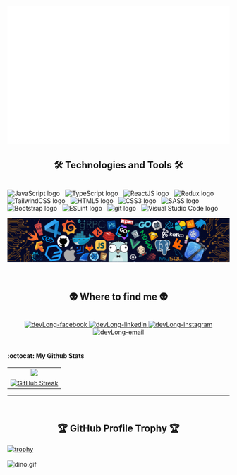 <!-- devLong -->
<a href="#" target="_blank">
  <img src="svg/devLong.svg" width="1200" alt="devLong-official" />
</a>

<h2 align="center">🛠 Technologies and Tools 🛠</h2>
<br>
<!-- https://simpleicons.org/ -->
<span><img src="https://img.shields.io/badge/JavaScript-282C34?logo=javascript&logoColor=F7DF1E" alt="JavaScript logo" title="JavaScript" height="25" /></span>
&nbsp;
<span><img src="https://img.shields.io/badge/TypeScript-282C34?logo=typescript&logoColor=3178C6" alt="TypeScript logo" title="TypeScript" height="25" /></span>
&nbsp;
<span><img src="https://img.shields.io/badge/ReactJS-282C34?logo=react&logoColor=61DAFB" alt="ReactJS logo" title="ReactJS" height="25" /></span>
&nbsp;
<span><img src="https://img.shields.io/badge/Redux-282C34?logo=redux&logoColor=764ABC" alt="Redux logo" title="Redux" height="25" /></span>
&nbsp;
<span><img src="https://img.shields.io/badge/Tailwind%20CSS-282C34?logo=tailwind-css&logoColor=38B2AC" alt="TailwindCSS logo" title="TailwindCSS" height="25" /></span>
&nbsp;
<span><img src="https://img.shields.io/badge/HTML5-282C34?logo=html5&logoColor=E34F26" alt="HTML5 logo" title="HTML5" height="25" /></span>
&nbsp;
<span><img src="https://img.shields.io/badge/CSS3-282C34?logo=css3&logoColor=1572B6" alt="CSS3 logo" title="CSS3" height="25" /></span>
&nbsp;
<span><img src="https://img.shields.io/badge/Sass-282C34?logo=sass&logoColor=CC6699" alt="SASS logo" title="SASS" height="25" /></span>
&nbsp;
<span><img src="https://img.shields.io/badge/Bootstrap-282C34?logo=bootstrap&logoColor=7952B3" alt="Bootstrap logo" title="Bootstrap" height="25" /></span>
&nbsp;
<span><img src="https://img.shields.io/badge/ESLint-282C34?logo=eslint&logoColor=4B32C3" alt="ESLint logo" title="ESLint" height="25" /></span>
&nbsp;
<span><img src="https://img.shields.io/badge/git-282C34?logo=git&logoColor=F05032" alt="git logo" title="git" height="25" /></span>
&nbsp;
<span><img src="https://img.shields.io/badge/VS%20Code-282C34?logo=visual-studio-code&logoColor=007ACC" alt="Visual Studio Code logo" title="Visual Studio Code" height="25" /></span>
&nbsp;

<br>
<p align="center">
  <img src="assets/header.png" alt="header"/>
</p>
<br>
<h2 align="center">👽 Where to find me 👽</h2>
<br>
<div align="center">
  <a href="https://www.facebook.com/username.longluu/" target="blank">
    <img src="https://img.icons8.com/bubbles/100/000000/facebook-new.png" alt="devLong-facebook" />
  </a>
  <a href="www.linkedin.com/in/devlong96" target="blank">
    <img src="https://img.icons8.com/bubbles/100/000000/linkedin.png" alt="devLong-linkedin" />
  </a>
  <a href="https://www.instagram.com/lo_ng7517/" target="blank">
    <img src="https://img.icons8.com/bubbles/100/000000/instagram.png" alt="devLong-instagram" />
  </a>
  <a href="mailto:logn145236@gmail.com" target="top">
    <img src="https://img.icons8.com/bubbles/100/000000/apple-mail.png" alt="devLong-email" />
  </a>
</div>
<br>

#### :octocat: My Github Stats

<table align="center">
  <tr>
    <td align="center">
      <a href="https://github.com/lanvadieppanda1">
        <img src="https://github-readme-stats.vercel.app/api?username=lanvadieppanda1&show_icons=true&theme=algolia" />
      </a>
    </td>
  </tr>
  <tr>
    <td align="center">
<a href="https://git.io/streak-stats"><img src="https://github-readme-streak-stats.herokuapp.com?user=lanvadieppanda1&theme=algolia" alt="GitHub Streak" /></a>
    </td>
  </tr>
</table>

---

<br>
<h2 align="center">🏆 GitHub Profile Trophy 🏆</h2>

[![trophy](https://github-profile-trophy.vercel.app/?username=lanvadieppanda1&row=1&margin-w=40&theme=algolia)](https://github.com/ryo-ma/github-profile-trophy)
<br>
<br>
<img data-target="animated-image.replacedImage" alt="dino.gif" class="AnimatedImagePlayer-animatedImage" src="https://github.com/saadeghi/saadeghi/raw/master/dino.gif" style="display: block; opacity: 1;">
